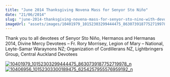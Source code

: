 ```yaml
---
title: "June 2014 Thanksgiving Novena Mass for Senyor Sto Niño"
date: "21/06/2014"
slug: "june-2014-thanksgiving-novena-mass-for-senyor-sto-nino-with-devotees-of-senyor-sto-nino-hermanos-and-hermanas-2014-divine-mercy-devotees-fr-rory-morrisey-legion-of-mary-national-leyte-samar-w"
imageUrl: "assets/images/10401979_10152303299444475_8630739187752719978_n.jpg"
---
```


Thank you to all devotees of Senyor Sto Niño, Hermanos and Hermanas 2014, Divine Mercy Devotees – Fr. Rory Morrisey, Legion of Mary – National, Leyte-Samar Waraynons NZ; Organization of Cordillerans NZ, Lightbringers Group, Central Auckland Devotees

[![10401979_10152303299444475_8630739187752719978_n](https://i0.wp.com/santonino-nz.org/wp-content/uploads/2014/06/10401979_10152303299444475_8630739187752719978_n.jpg?resize=640%2C478)](https://i0.wp.com/santonino-nz.org/wp-content/uploads/2014/06/10401979_10152303299444475_8630739187752719978_n.jpg) [![10406956_10152303300189475_6254257955576959192_n](https://i0.wp.com/santonino-nz.org/wp-content/uploads/2014/06/10406956_10152303300189475_6254257955576959192_n.jpg?resize=640%2C478)](https://i0.wp.com/santonino-nz.org/wp-content/uploads/2014/06/10406956_10152303300189475_6254257955576959192_n.jpg)